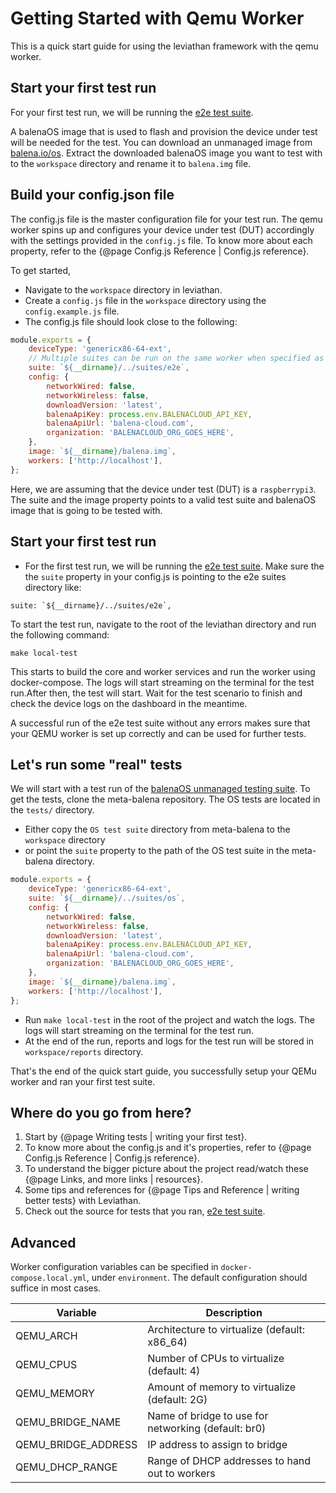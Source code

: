 # Getting Started with Qemu Worker

This is a quick start guide for using the leviathan framework with the qemu worker.

## Start your first test run

For your first test run, we will be running the [e2e test suite](https://github.com/balena-os/leviathan/tree/master/suites/e2e).

A balenaOS image that is used to flash and provision the device under test will be needed for the test. You can download an unmanaged image from [balena.io/os](balena.io/os). Extract the downloaded balenaOS image you want to test with to the `workspace` directory and rename it to `balena.img` file.

## Build your config.json file

The config.js file is the master configuration file for your test run. The qemu worker spins up and configures your device under test (DUT) accordingly with the settings provided in the `config.js` file. To know more about each property, refer to the {@page Config.js Reference | Config.js reference}.

To get started,

- Navigate to the `workspace` directory in leviathan.
- Create a `config.js` file in the `workspace` directory using the `config.example.js` file.
- The config.js file should look close to the following:

```js
module.exports = {
    deviceType: 'genericx86-64-ext',
    // Multiple suites can be run on the same worker when specified as an array.
    suite: `${__dirname}/../suites/e2e`,
    config: {
        networkWired: false,
        networkWireless: false,
        downloadVersion: 'latest',
        balenaApiKey: process.env.BALENACLOUD_API_KEY,
        balenaApiUrl: 'balena-cloud.com',
        organization: 'BALENACLOUD_ORG_GOES_HERE',
    },
    image: `${__dirname}/balena.img`,
    workers: ['http://localhost'],
};
```

Here, we are assuming that the device under test (DUT) is a `raspberrypi3`. The suite and the image property points to a valid test suite and balenaOS image that is going to be tested with. 

## Start your first test run

- For the first test run, we will be running the [e2e test suite](https://github.com/balena-os/leviathan/tree/master/suites/e2e). Make sure the the `suite` property in your config.js is pointing to the e2e suites directory like:

```JS
suite: `${__dirname}/../suites/e2e`,
```

To start the test run, navigate to the root of the leviathan directory and run the following command:

```
make local-test
```

This starts to build the core and worker services and run the worker using docker-compose. The logs will start streaming on the terminal for the test run.After then, the test will start. Wait for the test scenario to finish and check the device logs on the dashboard in the meantime. 

A successful run of the e2e test suite without any errors makes sure that your QEMU worker is set up correctly and can be used for further tests.

## Let's run some "real" tests

We will start with a test run of the [balenaOS unmanaged testing suite](https://github.com/balena-os/meta-balena/tree/master/tests/suites). To get the tests, clone the meta-balena repository. The OS tests are located in the `tests/` directory.

- Either copy the `OS test suite` directory from meta-balena to the `workspace` directory 
- or point the `suite` property to the path of the OS test suite in the meta-balena directory.

```js
module.exports = {
    deviceType: 'genericx86-64-ext',
    suite: `${__dirname}/../suites/os`,
    config: {
        networkWired: false,
        networkWireless: false,
        downloadVersion: 'latest',
        balenaApiKey: process.env.BALENACLOUD_API_KEY,
        balenaApiUrl: 'balena-cloud.com',
        organization: 'BALENACLOUD_ORG_GOES_HERE',
    },
    image: `${__dirname}/balena.img`,
    workers: ['http://localhost'],
};
```

- Run `make local-test` in the root of the project and watch the logs. The logs will start streaming on the terminal for the test run.
- At the end of the run, reports and logs for the test run will be stored in `workspace/reports` directory.


That's the end of the quick start guide, you successfully setup your QEMu worker and ran your first test suite.

## Where do you go from here?

1. Start by {@page Writing tests | writing your first test}.
2. To know more about the config.js and it's properties, refer to {@page Config.js Reference | Config.js reference}.
3. To understand the bigger picture about the project read/watch these {@page Links, and more links | resources}.
4. Some tips and references for {@page Tips and Reference | writing better tests} with Leviathan.
5. Check out the source for tests that you ran, [e2e test suite](https://github.com/balena-os/leviathan/tree/master/suites).

## Advanced

Worker configuration variables can be specified in `docker-compose.local.yml`, under `environment`. The default configuration should suffice in most cases.

| Variable            | Description                                         |
| ------------------- | --------------------------------------------------- |
| QEMU_ARCH           | Architecture to virtualize (default: x86_64)        |
| QEMU_CPUS           | Number of CPUs to virtualize (default: 4)           |
| QEMU_MEMORY         | Amount of memory to virtualize (default: 2G)        |
| QEMU_BRIDGE_NAME    | Name of bridge to use for networking (default: br0) |
| QEMU_BRIDGE_ADDRESS | IP address to assign to bridge                      |
| QEMU_DHCP_RANGE     | Range of DHCP addresses to hand out to workers      |
